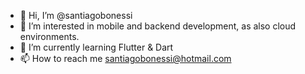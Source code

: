 - 👋 Hi, I’m @santiagobonessi
- 👀 I’m interested in mobile and backend development, as also cloud environments.  
- 🌱 I’m currently learning Flutter & Dart
- 📫 How to reach me santiagobonessi@hotmail.com

<!--- - 💞️ I’m looking to collaborate on ... --->

<!---
santiagobonessi/santiagobonessi is a ✨ special ✨ repository because its `README.md` (this file) appears on your GitHub profile.
You can click the Preview link to take a look at your changes.
--->
